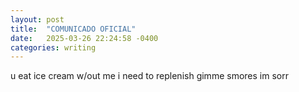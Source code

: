 ```yaml
---
layout: post
title:  "COMUNICADO OFICIAL"
date:   2025-03-26 22:24:58 -0400
categories: writing
---
```

u eat ice cream w/out me
i need to replenish gimme smores
im sorr
